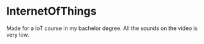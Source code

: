 # InternetOfThings

Made for a IoT course in my bachelor degree. All the sounds on the video is very low.
